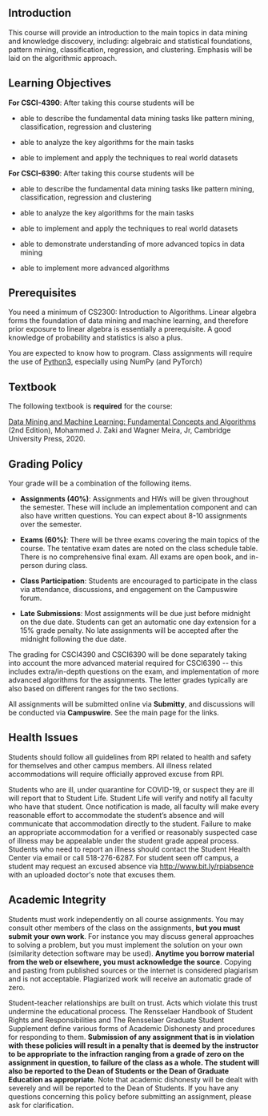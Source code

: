 <!--
.. title: CSCI4390-6390 Syllabus 
.. slug: dm_syllabus
.. date: 2021-08-12 09:00:31 UTC-04:00
.. tags: 
.. category: 
.. link: 
.. description:
.. has_math: True
.. type: text
-->

## Introduction

This course will provide an introduction to the main topics in data
mining and knowledge discovery, including: algebraic and statistical
foundations, pattern mining, classification, regression, and clustering.
Emphasis will be laid on the algorithmic approach.


## Learning Objectives

**For CSCI-4390**: After taking this course students will be

* able to describe the fundamental data mining tasks like pattern
  mining, classification, regression and clustering

* able to analyze the key algorithms for the main tasks

* able to implement and apply the techniques to real world datasets

**For CSCI-6390**: After taking this course students will be

* able to describe the fundamental data mining tasks like pattern
  mining, classification, regression and clustering

* able to analyze the key algorithms for the main tasks

* able to implement and apply the techniques to real world datasets

* able to demonstrate understanding of more advanced topics in data
  mining

* able to implement more advanced algorithms


## Prerequisites

You need a minimum of CS2300: Introduction to Algorithms. Linear algebra
forms the foundation of data mining and machine learning, and therefore
prior exposure to linear algebra is essentially a prerequisite. A good
knowledge of probability and statistics is also a plus. 

You are expected to know how to program. Class assignments will require
the use of [Python3](https://www.python.org/), especially using NumPy (and
PyTorch)

## Textbook

The following textbook is **required** for the course:

[Data Mining and Machine Learning: Fundamental Concepts and Algorithms](https://dataminingbook.info/) 
(2nd Edition), Mohammed J. Zaki and
Wagner Meira, Jr, Cambridge University Press, 2020.


## Grading Policy

Your grade will be a combination of the following items. 

* **Assignments (40%)**: Assignments and HWs will be given throughout
  the semester. These will include an implementation component and can
  also have written questions. You can expect about 8-10 assignments
  over the semester. 

* **Exams (60%)**: There will be three exams covering the main topics of
  the course. The tentative exam dates are noted on the class schedule
  table. There is no comprehensive final exam. All exams are open book, and
  in-person during class.

* **Class Participation**: Students are encouraged to participate in the
  class via attendance, discussions, and engagement on the Campuswire
  forum.
    
* **Late Submissions**: Most assignments will be due just before
  midnight on the due date. Students can get an automatic one day
  extension for a 15% grade penalty. No late assignments will be
  accepted after the midnight following the due date.

The grading for CSCI4390 and CSCI6390 will be done separately taking
into account the more advanced material required for CSCI6390 -- this
includes extra/in-depth questions on the exam, and implementation of
more advanced algorithms for the assignments. The letter grades
typically are also based on different ranges for the two sections.

All assignments will be submitted online via **Submitty**, and 
discussions will be conducted via **Campuswire**. See the main page  for the
links.


## Health Issues

Students should follow all
guidelines from RPI related to health and safety for themselves and
other campus members. All illness related accommodations will require
officially approved excuse from RPI.

Students who are ill, under quarantine for COVID-19, or suspect they are
ill will report that to Student Life. Student Life will verify and
notify all faculty who have that student. Once notification is made, all
faculty will make every reasonable effort to accommodate the student’s
absence and will communicate that accommodation directly to the student.
Failure to make an appropriate accommodation for a verified or
reasonably suspected case of illness may be appealable under the student
grade appeal process. Students who need to report an illness should
contact the Student Health Center via email or call 518-276-6287. For
student seen off campus, a student may request an excused absence via
<http://www.bit.ly/rpiabsence> with an uploaded doctor's note that excuses
them.


## Academic Integrity

Students must work independently on all course assignments. You may
consult other members of the class on the assignments, **but you must
submit your own work**. For instance you may discuss general approaches to
solving a problem, but you must implement the solution on your own
(similarity detection software may be used). **Anytime you borrow
material from the web or elsewhere, you must acknowledge the source**.
Copying and pasting from published sources or the internet is considered
plagiarism and is not acceptable. Plagiarized work will receive an
automatic grade of zero.

Student-teacher relationships are built on trust. Acts which violate
this trust undermine the educational process. The Rensselaer Handbook of
Student Rights and Responsibilities and The Rensselaer Graduate Student
Supplement define various forms of Academic Dishonesty and procedures
for responding to them. **Submission of any assignment that is in
violation with these policies will result in a penalty that is deemed by
the instructor to be appropriate to the infraction ranging from a grade
of zero on the assignment in question, to failure of the class as a
whole. The student will also be reported to the Dean of Students or the
Dean of Graduate Education as appropriate**. Note that academic
dishonesty will be dealt with severely and will be reported to the Dean
of Students. If you have any questions concerning this policy before
submitting an assignment, please ask for clarification.
